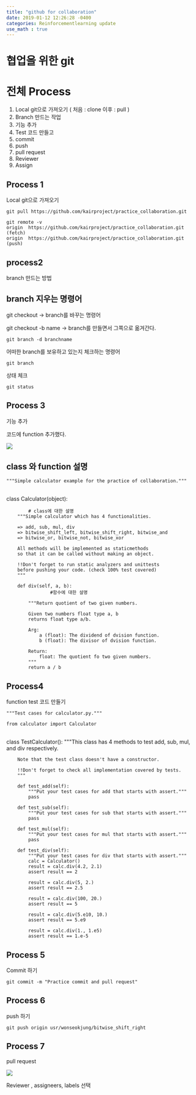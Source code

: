 ```yaml
---
title: "github for collaboration"
date: 2019-01-12 12:26:28 -0400
categories: Reinforcementlearning update
use_math : true
---
```





# 협업을 위한 git 

# 전체 Process

1. Local git으로 가져오기 ( 처음 : clone 이후 : pull ) 
2. Branch 만드는 작업
3. 기능 추가 
4. Test 코드 만들고
5. commit
6. push
7. pull request 
8. Reviewer
9. Assign 

## Process 1
Local git으로 가져오기

    git pull https://github.com/kairproject/practice_collaboration.git
    
    git remote -v
    origin	https://github.com/kairproject/practice_collaboration.git (fetch)
    origin	https://github.com/kairproject/practice_collaboration.git (push)


## process2
branch 만드는 방법

## branch 지우는 명령어

git checkout → branch를 바꾸는 명령어 

git checkout -b name → branch를 만들면서 그쪽으로 옮겨간다. 

    git branch -d branchname

어떠한 branch를 보유하고 있는지 체크하는 명령어 

    git branch

상태 체크 

    git status

## Process 3
기능 추가

코드에 function 추가했다. 

![](https://www.dropbox.com/s/wmvz2nk7ezybxvv/Screenshot%202019-01-12%2013.39.37.png?raw=1)

## class 와 function 설명

    """Simple calculator example for the practice of collaboration."""


​    
    class Calculator(object):
    
    		# class에 대한 설명
        """Simple calculator which has 4 functionalities.
    
        => add, sub, mul, div
        => bitwise_shift_left, bitwise_shift_right, bitwise_and
        => bitwise_or, bitwise_not, bitwise_xor
    
        All methods will be implemented as staticmethods
        so that it can be called without making an object.
    
        !!Don't forget to run static analyzers and unittests
        before pushing your code. (check 100% test covered)
        """
    
        def div(self, a, b):
    				#함수에 대한 설명 
    
            """Return quotient of two given numbers.
    
            Given two numbers float type a, b
            returns float type a/b.
    
            Arg:
                a (float): The dividend of dvision function.
                b (float): The divisor of dvision function.
    
            Return:
                float: The quotient fo two given numbers.
            """
            return a / b

## Process4
function test 코드 만들기

    """Test cases for calculator.py."""
    
    from calculator import Calculator


​    
    class TestCalculator():
        """This class has 4 methods to test add, sub, mul, and div respectively.
    
        Note that the test class doesn't have a constructor.
    
        !!Don't forget to check all implementation covered by tests.
        """
    
        def test_add(self):
            """Put your test cases for add that starts with assert."""
            pass
    
        def test_sub(self):
            """Put your test cases for sub that starts with assert."""
            pass
    
        def test_mul(self):
            """Put your test cases for mul that starts with assert."""
            pass
    
        def test_div(self):
            """Put your test cases for div that starts with assert."""
            calc = Calculator()
            result = calc.div(4.2, 2.1)
            assert result == 2
    
            result = calc.div(5, 2.)
            assert result == 2.5
    
            result = calc.div(100, 20.)
            assert result == 5
    
            result = calc.div(5.e10, 10.)
            assert result == 5.e9
    
            result = calc.div(1., 1.e5)
            assert result == 1.e-5

## Process 5

Commit 하기 

    git commit -m "Practice commit and pull request"

## Process 6
push 하기

    git push origin usr/wonseokjung/bitwise_shift_right

## Process 7 

pull request

![](https://www.dropbox.com/s/ic0zdc64p2w3sp8/Screenshot%202019-01-12%2014.06.37.png?raw=1)

Reviewer ,  assigneers, labels 선택
